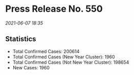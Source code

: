 
# Press Release No. 550
*2021-06-07 18:35*
## Statistics
* Total Confirmed Cases: 200614
* Total Confirmed Cases (New Year Cluster): 1960
* Total Confirmed Cases (Not New Year Cluster): 198654
* New Cases: 1960



        
